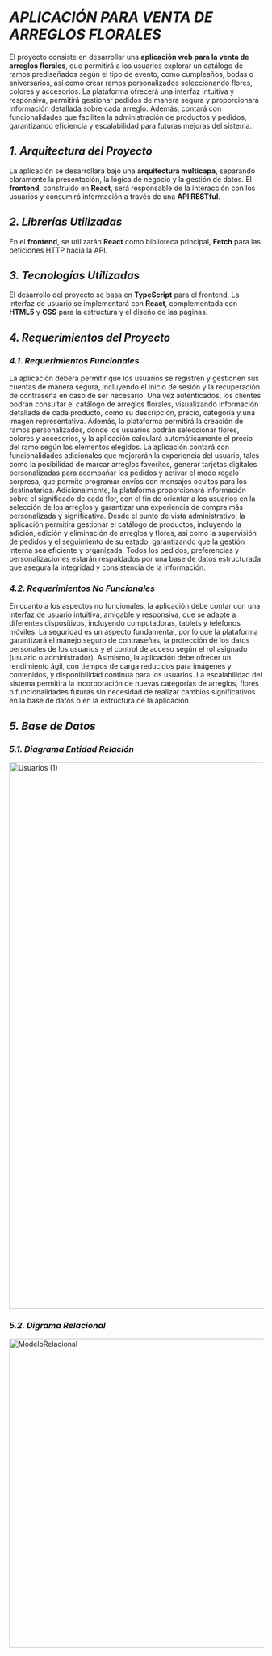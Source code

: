 # *APLICACIÓN PARA VENTA DE ARREGLOS FLORALES*

El proyecto consiste en desarrollar una **aplicación web para la venta de arreglos florales**, que permitirá a los usuarios explorar un catálogo de ramos prediseñados según el tipo de evento, como cumpleaños, bodas o aniversarios, así como crear ramos personalizados seleccionando flores, colores y accesorios. La plataforma ofrecerá una interfaz intuitiva y responsiva, permitirá gestionar pedidos de manera segura y proporcionará información detallada sobre cada arreglo. Además, contará con funcionalidades que faciliten la administración de productos y pedidos, garantizando eficiencia y escalabilidad para futuras mejoras del sistema.

## *1. Arquitectura del Proyecto*

La aplicación se desarrollará bajo una **arquitectura multicapa**, separando claramente la presentación, la lógica de negocio y la gestión de datos. El **frontend**, construido en **React**, será responsable de la interacción con los usuarios y consumirá información a través de una **API RESTful**.

## *2. Librerías Utilizadas*

En el **frontend**, se utilizarán **React** como biblioteca principal, **Fetch** para las peticiones HTTP hacia la API.

## *3. Tecnologías Utilizadas*

El desarrollo del proyecto se basa en  **TypeScript** para el frontend. La interfaz de usuario se implementará con **React**, complementada con **HTML5** y **CSS** para la estructura y el diseño de las páginas.

## *4. Requerimientos del Proyecto*
### *4.1. Requerimientos Funcionales*

La aplicación deberá permitir que los usuarios se registren y gestionen sus cuentas de manera segura, incluyendo el inicio de sesión y la recuperación de contraseña en caso de ser necesario. Una vez autenticados, los clientes podrán consultar el catálogo de arreglos florales, visualizando información detallada de cada producto, como su descripción, precio, categoría y una imagen representativa. Además, la plataforma permitirá la creación de ramos personalizados, donde los usuarios podrán seleccionar flores, colores y accesorios, y la aplicación calculará automáticamente el precio del ramo según los elementos elegidos.
La aplicación contará con funcionalidades adicionales que mejorarán la experiencia del usuario, tales como la posibilidad de marcar arreglos favoritos, generar tarjetas digitales personalizadas para acompañar los pedidos y activar el modo regalo sorpresa, que permite programar envíos con mensajes ocultos para los destinatarios. Adicionalmente, la plataforma proporcionará información sobre el significado de cada flor, con el fin de orientar a los usuarios en la selección de los arreglos y garantizar una experiencia de compra más personalizada y significativa.
Desde el punto de vista administrativo, la aplicación permitirá gestionar el catálogo de productos, incluyendo la adición, edición y eliminación de arreglos y flores, así como la supervisión de pedidos y el seguimiento de su estado, garantizando que la gestión interna sea eficiente y organizada. Todos los pedidos, preferencias y personalizaciones estarán respaldados por una base de datos estructurada que asegura la integridad y consistencia de la información.

### *4.2. Requerimientos No Funcionales*
En cuanto a los aspectos no funcionales, la aplicación debe contar con una interfaz de usuario intuitiva, amigable y responsiva, que se adapte a diferentes dispositivos, incluyendo computadoras, tablets y teléfonos móviles. La seguridad es un aspecto fundamental, por lo que la plataforma garantizará el manejo seguro de contraseñas, la protección de los datos personales de los usuarios y el control de acceso según el rol asignado (usuario o administrador).
Asimismo, la aplicación debe ofrecer un rendimiento ágil, con tiempos de carga reducidos para imágenes y contenidos, y disponibilidad continua para los usuarios. La escalabilidad del sistema permitirá la incorporación de nuevas categorías de arreglos, flores o funcionalidades futuras sin necesidad de realizar cambios significativos en la base de datos o en la estructura de la aplicación.

## *5. Base de Datos*
### *5.1. Diagrama Entidad Relación*
<img width="1920" height="1080" alt="Usuarios (1)" src="https://github.com/user-attachments/assets/69fc1f12-bc56-417a-b7fa-cfe64347c608" />

### *5.2. Digrama Relacional*
<img width="843" height="611" alt="ModeloRelacional" src="https://github.com/user-attachments/assets/6bada5de-ad29-4ed4-928f-e1bdbdb35128" />

